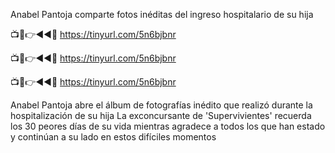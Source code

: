 Anabel Pantoja comparte fotos inéditas del ingreso hospitalario de su hija

📺📱👉◄◄🔴  https://tinyurl.com/5n6bjbnr

📺📱👉◄◄🔴  https://tinyurl.com/5n6bjbnr

📺📱👉◄◄🔴  https://tinyurl.com/5n6bjbnr


Anabel Pantoja abre el álbum de fotografías inédito que realizó durante la hospitalización de su hija
La exconcursante de 'Supervivientes' recuerda los 30 peores días de su vida mientras agradece a todos los que han estado y continúan a su lado en estos difíciles momentos
